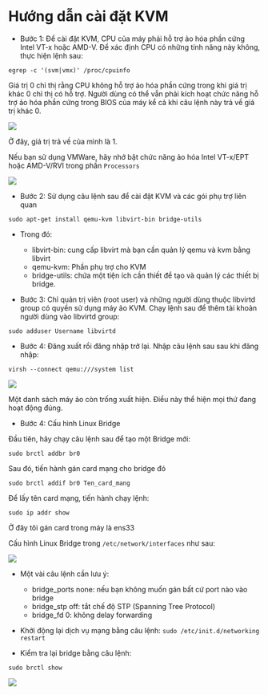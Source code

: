 # Hướng dẫn cài đặt KVM

- Bước 1:  Để cài đặt KVM, CPU của máy phải hỗ trợ ảo hóa phần cứng Intel VT-x hoặc AMD-V. 
  Để xác định CPU có những tính năng này không, thực hiện lệnh sau:

`egrep -c '(svm|vmx)' /proc/cpuinfo`

Giá trị 0 chỉ thị rằng CPU không hỗ trợ ảo hóa phần cứng trong khi giá trị khác 0 chỉ thị có hỗ trợ. 
Người dùng có thể vẫn phải kích hoạt chức năng hỗ trợ ảo hóa phần cứng trong BIOS của máy kể cả khi câu lệnh này trả về giá trị khác 0.

<img src="http://i.imgur.com/Cs2zowA.png">

Ở đây, giá trị trả về của mình là 1.

Nếu bạn sử dụng VMWare, hãy nhớ bật chức năng ảo hóa Intel VT-x/EPT hoặc AMD-V/RVI trong phần `Processors`

<img src="http://i.imgur.com/PIngLij.png">

- Bước 2: Sử dụng câu lệnh sau để cài đặt KVM và các gói phụ trợ liên quan

`sudo apt-get install qemu-kvm libvirt-bin bridge-utils`

- Trong đó:
  <ul>
  <li>libvirt-bin: cung cấp libvirt mà bạn cần quản lý qemu và kvm bằng libvirt</li>
  <li>qemu-kvm: Phần phụ trợ cho KVM</li>
  <li>bridge-utils: chứa một tiện ích cần thiết để tạo và quản lý các thiết bị bridge.</li>
  </ul>

- Bước 3: Chỉ quản trị viên (root user) và những người dùng thuộc libvirtd group có quyền sử dụng máy ảo KVM. 
  Chạy lệnh sau để thêm tài khoản người dùng vào libvirtd group:

`sudo adduser Username libvirtd`

- Bước 4: Đăng xuất rồi đăng nhập trở lại. Nhập câu lệnh sau sau khi đăng nhập:

`virsh --connect qemu:///system list`

<img src ="http://i.imgur.com/NUNueTd.png">

Một danh sách máy ảo còn trống xuất hiện. Điều này thể hiện mọi thứ đang hoạt động đúng.

- Bước 4: Cấu hình Linux Bridge

Đầu tiên, hãy chạy câu lệnh sau để tạo một Bridge mới:

`sudo brctl addbr br0`

Sau đó, tiến hành gán card mạng cho bridge đó

`sudo brctl addif br0 Ten_card_mang`

Để lấy tên card mạng, tiến hành chạy lệnh:

`sudo ip addr show`

Ở đây tôi gán card trong máy là ens33

Cấu hình Linux Bridge trong `/etc/network/interfaces` như sau:

<img src="http://i.imgur.com/j1C9XYR.png">

- Một vài câu lệnh cần lưu ý:
  <ul>
  <li>bridge_ports none: nếu bạn không muốn gán bất cứ port nào vào bridge</li>
  <li>bridge_stp off: tắt chế độ STP (Spanning Tree Protocol)</li>
  <li>bridge_fd 0: không delay forwarding</li>
  </ul>

- Khởi động lại dịch vụ mạng bằng câu lệnh: 
   `sudo /etc/init.d/networking restart`

- Kiểm tra lại bridge bằng câu lệnh:

`sudo brctl show`

<img src="http://i.imgur.com/sKm4Yxg.png">
